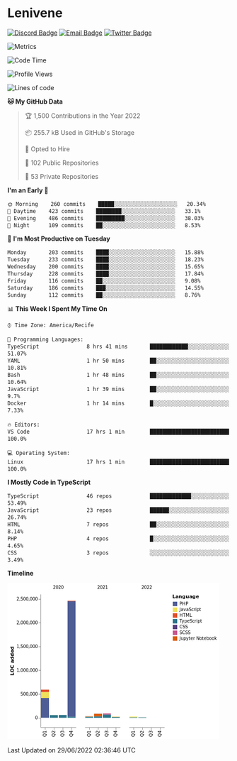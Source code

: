 # Lenivene

[![Discord Badge](https://img.shields.io/badge/-Lenivene%230715-black?style=flat-square&logo=Discord&logoColor=white)](http://discord.com/)
[![Email Badge](https://img.shields.io/badge/-lenivene@msn.com-black?style=flat-square&logo=Gmail&logoColor=white&link=mailto:lenivene@msn.com)](mailto:lenivene@msn.com)
[![Twitter Badge](https://img.shields.io/badge/-@enevinel-black?style=flat-square&logo=twitter&logoColor=white&link=https://twitter.com/enevinel)](https://twitter.com/enevinel)

<!-- https://github-readme-stats.vercel.app/api?username=lenivene&show_icons=true -->

<img src="https://metrics.lecoq.io/lenivene?template=classic&config.timezone=America%2FRecife" alt="Metrics" />

<!--START_SECTION:waka-->
![Code Time](http://img.shields.io/badge/Code%20Time-257%20hrs%2026%20mins-blue)

![Profile Views](http://img.shields.io/badge/Profile%20Views-11-blue)

![Lines of code](https://img.shields.io/badge/From%20Hello%20World%20I%27ve%20Written-3%20Million%20lines%20of%20code-blue)

**🐱 My GitHub Data** 

> 🏆 1,500 Contributions in the Year 2022
 > 
> 📦 255.7 kB Used in GitHub's Storage 
 > 
> 💼 Opted to Hire
 > 
> 📜 102 Public Repositories 
 > 
> 🔑 53 Private Repositories  
 > 
**I'm an Early 🐤** 

```text
🌞 Morning    260 commits    █████░░░░░░░░░░░░░░░░░░░░   20.34% 
🌆 Daytime    423 commits    ████████░░░░░░░░░░░░░░░░░   33.1% 
🌃 Evening    486 commits    █████████░░░░░░░░░░░░░░░░   38.03% 
🌙 Night      109 commits    ██░░░░░░░░░░░░░░░░░░░░░░░   8.53%

```
📅 **I'm Most Productive on Tuesday** 

```text
Monday       203 commits    ████░░░░░░░░░░░░░░░░░░░░░   15.88% 
Tuesday      233 commits    ████░░░░░░░░░░░░░░░░░░░░░   18.23% 
Wednesday    200 commits    ████░░░░░░░░░░░░░░░░░░░░░   15.65% 
Thursday     228 commits    ████░░░░░░░░░░░░░░░░░░░░░   17.84% 
Friday       116 commits    ██░░░░░░░░░░░░░░░░░░░░░░░   9.08% 
Saturday     186 commits    ███░░░░░░░░░░░░░░░░░░░░░░   14.55% 
Sunday       112 commits    ██░░░░░░░░░░░░░░░░░░░░░░░   8.76%

```


📊 **This Week I Spent My Time On** 

```text
⌚︎ Time Zone: America/Recife

💬 Programming Languages: 
TypeScript               8 hrs 41 mins       ████████████░░░░░░░░░░░░░   51.07% 
YAML                     1 hr 50 mins        ██░░░░░░░░░░░░░░░░░░░░░░░   10.81% 
Bash                     1 hr 48 mins        ██░░░░░░░░░░░░░░░░░░░░░░░   10.64% 
JavaScript               1 hr 39 mins        ██░░░░░░░░░░░░░░░░░░░░░░░   9.7% 
Docker                   1 hr 14 mins        █░░░░░░░░░░░░░░░░░░░░░░░░   7.33%

🔥 Editors: 
VS Code                  17 hrs 1 min        █████████████████████████   100.0%

💻 Operating System: 
Linux                    17 hrs 1 min        █████████████████████████   100.0%

```

**I Mostly Code in TypeScript** 

```text
TypeScript               46 repos            █████████████░░░░░░░░░░░░   53.49% 
JavaScript               23 repos            ██████░░░░░░░░░░░░░░░░░░░   26.74% 
HTML                     7 repos             ██░░░░░░░░░░░░░░░░░░░░░░░   8.14% 
PHP                      4 repos             █░░░░░░░░░░░░░░░░░░░░░░░░   4.65% 
CSS                      3 repos             ░░░░░░░░░░░░░░░░░░░░░░░░░   3.49%

```


**Timeline**

![Chart not found](https://raw.githubusercontent.com/lenivene/lenivene/master/charts/bar_graph.png) 


 Last Updated on 29/06/2022 02:36:46 UTC
<!--END_SECTION:waka-->